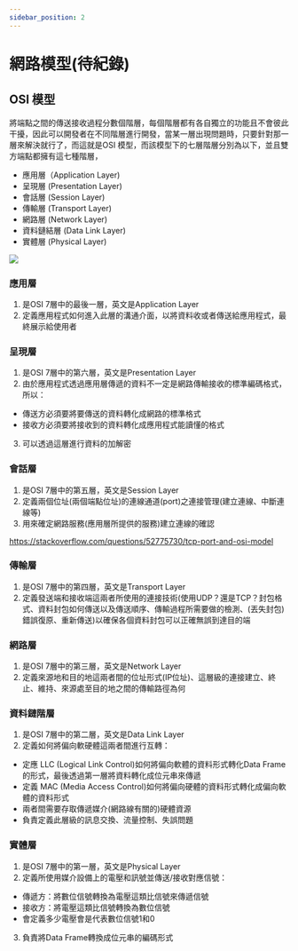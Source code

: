 ```yaml
---
sidebar_position: 2
---
```


# 網路模型(待紀錄)


## OSI 模型
將端點之間的傳送接收過程分數個階層，每個階層都有各自獨立的功能且不會彼此干擾，因此可以開發者在不同階層進行開發，當某一層出現問題時，只要針對那一層來解決就行了，而這就是OSI 模型，而該模型下的七層階層分別為以下，並且雙方端點都擁有這七種階層，
  - 應用層（Application Layer)
  - 呈現層 (Presentation Layer)
  - 會話層 (Session Layer)
  - 傳輸層 (Transport Layer)
  - 網路層 (Network Layer)
  - 資料鏈結層 (Data Link Layer)
  - 實體層 (Physical Layer)


![](https://res.cloudinary.com/dqfxgtyoi/image/upload/v1633455135/blog/network/macaddrNetwork/osimodel_s84kdv.png)
### 應用層
1. 是OSI 7層中的最後一層，英文是Application Layer
2. 定義應用程式如何進入此層的溝通介面，以將資料收或者傳送給應用程式，最終展示給使用者

### 呈現層
1. 是OSI 7層中的第六層，英文是Presentation Layer
2. 由於應用程式透過應用層傳遞的資料不一定是網路傳輸接收的標準編碼格式，所以：
  - 傳送方必須要將要傳送的資料轉化成網路的標準格式
  - 接收方必須要將接收到的資料轉化成應用程式能讀懂的格式
3. 可以透過這層進行資料的加解密

### 會話層
1. 是OSI 7層中的第五層，英文是Session Layer
2. 定義兩個位址(兩個端點位址)的連線通道(port)之連接管理(建立連線、中斷連線等)
3. 用來確定網路服務(應用層所提供的服務)建立連線的確認

https://stackoverflow.com/questions/52775730/tcp-port-and-osi-model


### 傳輸層
1. 是OSI 7層中的第四層，英文是Transport Layer
2. 定義發送端和接收端這兩者所使用的連接技術(使用UDP？還是TCP？封包格式、資料封包如何傳送以及傳送順序、傳輸過程所需要做的檢測、(丟失封包)錯誤復原、重新傳送)以確保各個資料封包可以正確無誤到達目的端




### 網路層
1. 是OSI 7層中的第三層，英文是Network Layer
2. 定義來源地和目的地這兩者間的位址形式(IP位址)、這層級的連接建立、終止、維持、來源處至目的地之間的傳輸路徑為何


### 資料鏈階層
1. 是OSI 7層中的第二層，英文是Data Link Layer
2. 定義如何將偏向軟硬體這兩者間進行互轉：
  - 定應 LLC (Logical Link Control)如何將偏向軟體的資料形式轉化Data Frame的形式，最後透過第一層將資料轉化成位元串來傳遞
  - 定義 MAC (Media Access Control)如何將偏向硬體的資料形式轉化成偏向軟體的資料形式
  - 兩者間需要存取傳遞媒介(網路線有關的)硬體資源
  - 負責定義此層級的訊息交換、流量控制、失誤問題


### 實體層
1. 是OSI 7層中的第一層，英文是Physical Layer
2. 定義所使用媒介設備上的電壓和訊號並傳送/接收對應信號：
  - 傳遞方：將數位信號轉換為電壓這類比信號來傳遞信號
  - 接收方：將電壓這類比信號轉換為數位信號
  - 會定義多少電壓會是代表數位信號1和0
3. 負責將Data Frame轉換成位元串的編碼形式










